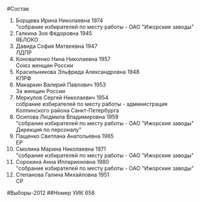 #Состав
1. Борщева Ирина Николаевна 1974   
    "собрание избирателей по месту работы - ОАО "Ижорские заводы"
2. Галкина Зоя Федоровна 1945   
    ЯБЛОКО
3. Давида София Матвеевна 1947   
    ЛДПР
4. Коноваленко Нина Николаевна 1957   
    Союз женщин России
5. Красильникова Эльфрида Александровна 1948   
    КПРФ
6. Макаркин Валерий Павлович 1953   
    За женщин России
7. Меркулов Сергей Николаевич 1954   
    собрание избирателей по месту работы - администрация Колпинского района Санкт-Петербурга
8. Осипова Людмила Владимировна 1959   
    "собрание избирателей по месту работы - ОАО "Ижорские заводы" Дирекция по персоналу"
9. Пащенко Светлана Анатольевна 1965   
    ЕР
10. Смолина Марина Николаевна 1971   
    "собрание избирателей по месту работы - ОАО "Ижорские заводы"
11. Сорокина Анна Илларионовна 1980   
    "собрание избирателей по месту работы - ОАО "Ижорские заводы"
12. Степанова Галина Михайловна 1951   
    СР

#Выборы-2012
##Номер УИК
658